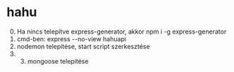 # hahu
0. Ha nincs telepítve express-generator, akkor npm i -g express-generator
1. cmd-ben: express --no-view hahuapi
2. nodemon telepítése, start script szerkesztése
3. 3. mongoose telepítése

